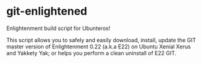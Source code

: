 # git-enlightened
Enlightenment build script for Ubunteros!

This script allows you to safely and easily download, install, update the GIT
master version of Enlightenment 0.22 (a.k.a E22) on Ubuntu Xenial Xerus
and Yakkety Yak; or helps you perform a clean uninstall of E22 GIT.


